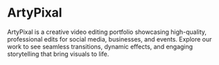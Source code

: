 # ArtyPixal
ArtyPixal is a creative video editing portfolio showcasing high-quality, professional edits for social media, businesses, and events. Explore our work to see seamless transitions, dynamic effects, and engaging storytelling that bring visuals to life.
